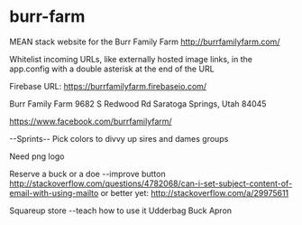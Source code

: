 # burr-farm
MEAN stack website for the Burr Family Farm
http://burrfamilyfarm.com/

Whitelist incoming URLs, like externally hosted image links, in the app.config with a double asterisk at the end of the URL

Firebase URL:
https://burrfamilyfarm.firebaseio.com/



Burr Family Farm
9682 S Redwood Rd
Saratoga Springs, Utah
84045

https://www.facebook.com/burrfamilyfarm/

--Sprints--
Pick colors to divvy up sires and dames groups

Need png logo

Reserve a buck or a doe --improve button
	http://stackoverflow.com/questions/4782068/can-i-set-subject-content-of-email-with-using-mailto
	or better yet:
	http://stackoverflow.com/a/29975611


Squareup store --teach how to use it
	Udderbag
	Buck Apron